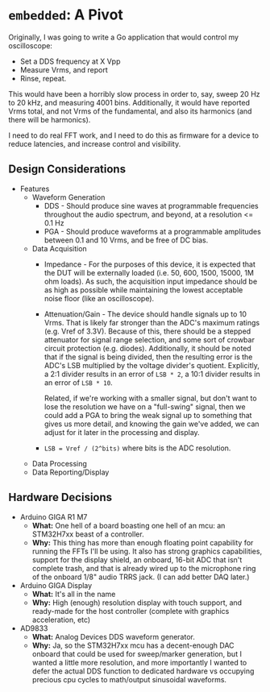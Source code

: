 # `embedded`: A Pivot

Originally, I was going to write a Go application that would control my oscilloscope:

- Set a DDS frequency at X Vpp
- Measure Vrms, and report
- Rinse, repeat.

This would have been a horribly slow process in order to, say, sweep 20 Hz to 20 kHz, and
measuring 4001 bins. Additionally, it would have reported Vrms total, and not Vrms of the
fundamental, and also its harmonics (and there will be harmonics).

I need to do real FFT work, and I need to do this as firmware for a device to reduce
latencies, and increase control and visibility.

## Design Considerations

- Features
  - Waveform Generation
    - DDS - Should produce sine waves at programmable frequencies throughout the audio
      spectrum, and beyond, at a resolution <= 0.1 Hz
    - PGA - Should produce waveforms at a programmable amplitudes between 0.1 and 10 Vrms,
      and be free of DC bias.
  - Data Acquisition
    - Impedance - For the purposes of this device, it is expected that the DUT will be
      externally loaded (i.e. 50, 600, 1500, 15000, 1M ohm loads). As such, the acquisition
      input impedance should be as high as possible while maintaining the lowest acceptable
      noise floor (like an oscilloscope).
    - Attenuation/Gain - The device should handle signals up to 10 Vrms. That is likely far 
      stronger than the ADC's maximum ratings (e.g. Vref of 3.3V). Because of this, there
      should be a stepped attenuator for signal range selection, and some sort of crowbar 
      circuit protection (e.g. diodes). Additionally, it should be noted that if the signal
      is being divided, then the resulting error is the ADC's LSB multiplied by the voltage
      divider's quotient. Explicitly, a 2:1 divider results in an error of `LSB * 2`, a 
      10:1 divider results in an error of `LSB * 10`.
    
      Related, if we're working with a smaller signal, but don't want to lose the
      resolution we have on a "full-swing" signal, then we could add a PGA to bring the
      weak signal up to something that gives us more detail, and knowing the gain we've
      added, we can adjust for it later in the processing and display.
    - `LSB = Vref / (2^bits)` where bits is the ADC resolution.
  - Data Processing
  - Data Reporting/Display

## Hardware Decisions

- Arduino GIGA R1 M7
  - **What:** One hell of a board boasting one hell of an mcu: an STM32H7xx beast
    of a controller.
  - **Why:** This thing has more than enough floating point capability for running the FFTs
    I'll be using. It also has strong graphics capabilities, support for the display shield,
    an onboard, 16-bit ADC that isn't complete trash, and that is already wired up to the
    microphone ring of the onboard 1/8" audio TRRS jack. (I can add better DAQ later.)
- Arduino GIGA Display
  - **What:** It's all in the name
  - **Why:** High (enough) resolution display with touch support, and ready-made for the host
    controller (complete with graphics acceleration, etc)
- AD9833
  - **What:** Analog Devices DDS waveform generator.
  - **Why:** Ja, so the STM32H7xx mcu has a decent-enough DAC onboard that could be used for
    sweep/marker generation, but I wanted a little more resolution, and more importantly I
    wanted to defer the actual DDS function to dedicated hardware vs occupying precious
    cpu cycles to math/output sinusoidal waveforms.

